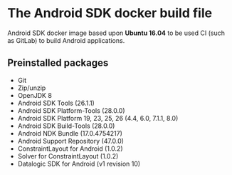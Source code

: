 # The Android SDK docker build file

Android SDK docker image based upon **Ubuntu 16.04** to be used CI (such as GitLab) to build Android applications.

## Preinstalled packages

- Git
- Zip/unzip
- OpenJDK 8
- Android SDK Tools (26.1.1)
- Android SDK Platform-Tools (28.0.0)
- Android SDK Platform 19, 23, 25, 26 (4.4, 6.0, 7.1.1, 8.0)
- Android SDK Build-Tools (28.0.0)
- Android NDK Bundle (17.0.4754217)
- Android Support Repository (47.0.0)
- ConstraintLayout for Android (1.0.2)
- Solver for ConstraintLayout (1.0.2)
- Datalogic SDK for Android (v1 revision 10)